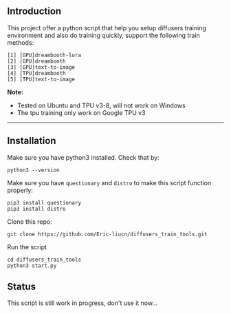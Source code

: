 ## Introduction

This project offer a python script that help you setup diffusers training environment and also do training quickly, support the following train methods:
```
[1] [GPU]dreambooth-lora
[2] [GPU]dreambooth
[3] [GPU]text-to-image
[4] [TPU]dreambooth
[5] [TPU]text-to-image
```
**Note:**  
* Tested on Ubuntu and TPU v3-8, will not work on Windows
* The tpu training only work on Google TPU v3

------------

## Installation

Make sure you have python3 installed.
Check that by:
```
python3 --version
```
Make sure you have `questionary` and `distro` to make this script function properly:
```
pip3 install questionary
pip3 install distro
```
Clone this repo:
```
git clone https://github.com/Eric-liucn/diffusers_train_tools.git
```
Run the script
```
cd diffusers_train_tools
python3 start.py
```


## Status

This script is still work in progress, don't use it now...
